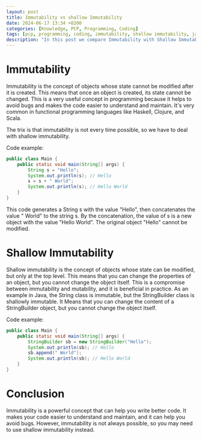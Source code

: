 ```yaml
---
layout: post
title: Immutability vs shallow Immutability
date: 2024-06-17 13:34 +0200
categories: [Knowledge, PCP, Programming, Coding]
tags: [pcp, programming, coding, immutability, shallow immutability, java]
description: "In this post we compare Immutability with Shallow Immutability"
---
```

# Immutability
Immutability is the concept of objects whose state cannot be modified after it is created.
This means that once an object is created, its state cannot be changed.
This is a very useful concept in programming because it helps to avoid bugs
and makes the code easier to understand and maintain.
It's very common in functional programming languages like Haskell, Clojure, and Scala.

The trix is that immutability is not every time possible, so we have to deal with shallow immutability.

Code example:
```java
public class Main {
    public static void main(String[] args) {
        String s = "Hello";
        System.out.println(s); // Hello
        s = s + " World";
        System.out.println(s); // Hello World
    }
}
```
This code generates a String s with the value "Hello",
then concatenates the value " World" to the string s. By the concatenation,
the value of s is a new object with the value "Hello World".
The original object "Hello" cannot be modified.

# Shallow Immutability
Shallow immutability is the concept of objects whose state can be modified, but only at the top level.
This means that you can change the properties of an object, but you cannot change the object itself.
This is a compromise between immutability and mutability, and it is beneficial in practice.
As an example in Java, the String class is immutable, but the StringBuilder class is shallowly immutable.
It Means that you can change the content of a StringBuilder object, but you cannot change the object itself.

Code example:
```java
public class Main {
    public static void main(String[] args) {
        StringBuilder sb = new StringBuilder("Hello");
        System.out.println(sb); // Hello
        sb.append(" World");
        System.out.println(sb); // Hello World
    }
}
```

# Conclusion
Immutability is a powerful concept that can help you write better code.
It makes your code easier to understand and maintain, and it can help you avoid bugs.
However, immutability is not always possible, so you may need to use shallow immutability instead.
